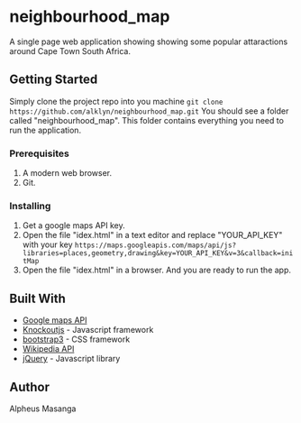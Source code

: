 # neighbourhood_map
A single page web application showing showing some popular attaractions around
Cape Town South Africa.


## Getting Started
Simply clone the project repo into you machine
` git clone https://github.com/alklyn/neighbourhood_map.git
`
You should see a folder called "neighbourhood_map". This folder contains
everything you need to run the application.

### Prerequisites
1. A modern web browser.
2. Git.

### Installing
1. Get a google maps API key.
2. Open the file "idex.html" in a text editor  and replace "YOUR_API_KEY" with your key
` https://maps.googleapis.com/maps/api/js?libraries=places,geometry,drawing&key=YOUR_API_KEY&v=3&callback=initMap
`
3. Open the file "idex.html" in a browser.
And you are ready to run the app.


## Built With
* [Google maps API](https://developers.google.com/maps/)
* [Knockoutjs](http://knockoutjs.com/index.html) - Javascript framework
* [bootstrap3](https://getbootstrap.com/) - CSS framework
* [Wikipedia API](https://www.mediawiki.org/wiki/API:Main_page)
* [jQuery](https://jquery.com/) - Javascript library


## Author
Alpheus Masanga
